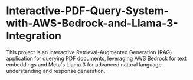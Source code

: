 # Interactive-PDF-Query-System-with-AWS-Bedrock-and-Llama-3-Integration
This project is an interactive Retrieval-Augmented Generation (RAG) application for querying PDF documents, leveraging AWS Bedrock for text embeddings and Meta's Llama 3 for advanced natural language understanding and response generation.   
